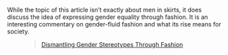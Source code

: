 While the topic of this article isn’t exactly about men in skirts, it does discuss the idea of expressing gender equality through fashion. It is an interesting commentary on gender-fluid fashion and what its rise means for society.

<figure><div class="wp-block-embed__wrapper"><blockquote class="wp-embedded-content" data-secret="30hV8eggJk"><a href="https://fashionispsychology.com/dismantling-gender-stereotypes-through-fashion/">Dismantling Gender Stereotypes Through Fashion</a></blockquote><iframe loading="lazy" class="wp-embedded-content" sandbox="allow-scripts" security="restricted" style="position: absolute; clip: rect(1px, 1px, 1px, 1px);" title="“Dismantling Gender Stereotypes Through Fashion” — Fashion Is Psychology" src="https://fashionispsychology.com/dismantling-gender-stereotypes-through-fashion/embed/#?secret=hYmJsIU0rp#?secret=30hV8eggJk" data-secret="30hV8eggJk" width="500" height="282" frameborder="0" marginwidth="0" marginheight="0" scrolling="no"></iframe></div></figure>